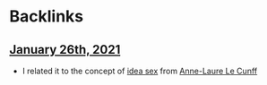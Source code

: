 
# Backlinks
## [January 26th, 2021](<January 26th, 2021.md>)
- I related it to the concept of [idea sex](<idea sex.md>) from [Anne-Laure Le Cunff](<Anne-Laure Le Cunff.md>)

